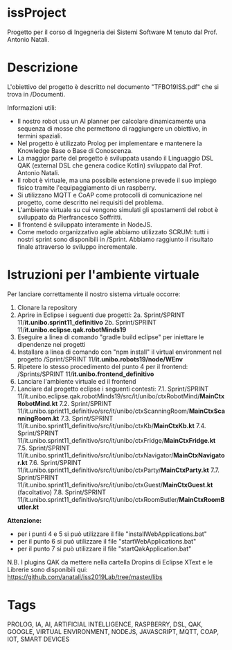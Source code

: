 # issProject
Progetto per il corso di Ingegneria dei Sistemi Software M tenuto dal Prof. Antonio Natali.


# Descrizione
L'obiettivo del progetto è descritto nel documento "TFBO19ISS.pdf" che si trova in /Documenti.

Informazioni utili:
- Il nostro robot usa un AI planner per calcolare dinamicamente una sequenza di mosse che permettono di raggiungere un obiettivo, in termini spaziali.
- Nel progetto è utilizzato Prolog per implementare e mantenere la Knowledge Base o Base di Conoscenza.
- La maggior parte del progetto è sviluppata usando il Linguaggio DSL QAK (external DSL che genera codice Kotlin) sviluppato dal Prof. Antonio Natali.
- Il robot è virtuale, ma una possibile estensione prevede il suo impiego fisico tramite l'equipaggiamento di un raspberry.
- Si utilizzano MQTT e CoAP come protocolli di comunicazione nel progetto, come descritto nei requisiti del problema.
- L'ambiente virtuale su cui vengono simulati gli spostamenti del robot è sviluppato da Pierfrancesco Soffritti.
- Il frontend è sviluppato interamente in NodeJS.
- Come metodo organizzativo agile abbiamo utilizzato SCRUM: tutti i nostri sprint sono disponibili in /Sprint. Abbiamo raggiunto il risultato finale attraverso lo sviluppo incrementale.

# Istruzioni per l'ambiente virtuale
Per lanciare correttamente il nostro sistema virtuale occorre:
1. Clonare la repository
2. Aprire in Eclipse i seguenti due progetti: 
  2a. Sprint/SPRINT 11/**it.unibo.sprint11_definitivo**
  2b. Sprint/SPRINT 11/**it.unibo.eclipse.qak.robotMinds19**
3. Eseguire a linea di comando "gradle build eclipse" per iniettare le dipendenze nei progetti
4. Installare a linea di comando con "npm install" il virtual environment nel progetto /Sprint/SPRINT 11/**it.unibo.robots19/node/WEnv**
5. Ripetere lo stesso procedimento del punto 4 per il frontend: /Sprints/SPRINT 11/**it.unibo.frontend_definitivo**
6. Lanciare l'ambiente virtuale ed il frontend
7. Lanciare dal progetto eclipse i seguenti contesti: 
  7.1. Sprint/SPRINT 11/it.unibo.eclipse.qak.robotMinds19/src/it/unibo/ctxRobotMind/**MainCtxRobotMind.kt**
  7.2. Sprint/SPRINT 11/it.unibo.sprint11_definitivo/src/it/unibo/ctxScanningRoom/**MainCtxScanningRoom.kt**
  7.3. Sprint/SPRINT 11/it.unibo.sprint11_definitivo/src/it/unibo/ctxKb/**MainCtxKb.kt**
  7.4. Sprint/SPRINT 11/it.unibo.sprint11_definitivo/src/it/unibo/ctxFridge/**MainCtxFridge.kt**
  7.5. Sprint/SPRINT 11/it.unibo.sprint11_definitivo/src/it/unibo/ctxNavigator/**MainCtxNavigator.kt**
  7.6. Sprint/SPRINT 11/it.unibo.sprint11_definitivo/src/it/unibo/ctxParty/**MainCtxParty.kt**
  7.7. Sprint/SPRINT 11/it.unibo.sprint11_definitivo/src/it/unibo/ctxGuest/**MainCtxGuest.kt** (facoltativo)
  7.8. Sprint/SPRINT 11/it.unibo.sprint11_definitivo/src/it/unibo/ctxRoomButler/**MainCtxRoomButler.kt** 

**Attenzione:**
- per i punti 4 e 5 si può utilizzare il file "installWebApplications.bat"
- per il punto 6 si può utilizzare il file "startWebApplications.bat"
- per il punto 7 si può utilizzare il file "startQakApplication.bat"

N.B. I plugins QAK da mettere nella cartella Dropins di Eclipse XText e le Librerie sono disponibili qui: https://github.com/anatali/iss2019Lab/tree/master/libs

# Tags
PROLOG, IA, AI, ARTIFICIAL INTELLIGENCE, RASPBERRY, DSL, QAK, GOOGLE, VIRTUAL ENVIRONMENT, NODEJS, JAVASCRIPT, MQTT, COAP, IOT, SMART DEVICES
